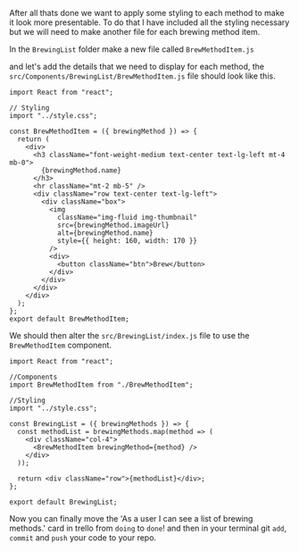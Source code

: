 After all thats done we want to apply some styling to each method to make it look more presentable.
To do that I have included all the styling necessary but we will need to make another file for each brewing method item.

In the `BrewingList` folder make a new file called `BrewMethodItem.js`

and let's add the details that we need to display for each method, the `src/Components/BrewingList/BrewMethodItem.js` file should look like this.

```
import React from "react";

// Styling
import "../style.css";

const BrewMethodItem = ({ brewingMethod }) => {
  return (
    <div>
      <h3 className="font-weight-medium text-center text-lg-left mt-4 mb-0">
        {brewingMethod.name}
      </h3>
      <hr className="mt-2 mb-5" />
      <div className="row text-center text-lg-left">
        <div className="box">
          <img
            className="img-fluid img-thumbnail"
            src={brewingMethod.imageUrl}
            alt={brewingMethod.name}
            style={{ height: 160, width: 170 }}
          />
          <div>
            <button className="btn">Brew</button>
          </div>
        </div>
      </div>
    </div>
  );
};
export default BrewMethodItem;
```

We should then alter the `src/BrewingList/index.js` file to use the `BrewMethodItem` component.

```
import React from "react";

//Components
import BrewMethodItem from "./BrewMethodItem";

//Styling
import "../style.css";

const BrewingList = ({ brewingMethods }) => {
  const methodList = brewingMethods.map(method => (
    <div className="col-4">
      <BrewMethodItem brewingMethod={method} />
    </div>
  ));

  return <div className="row">{methodList}</div>;
};

export default BrewingList;
```

Now you can finally move the 'As a user I can see a list of brewing methods.' card in trello from `doing` to `done`!
and then in your terminal git `add`, `commit` and `push` your code to your repo.

